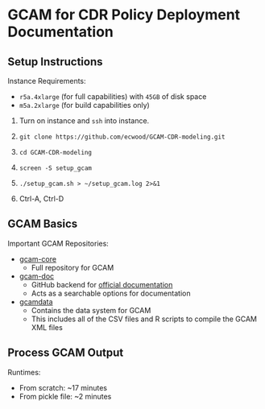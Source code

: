 # GCAM for CDR Policy Deployment Documentation
## Setup Instructions
Instance Requirements:
 - `r5a.4xlarge` (for full capabilities) with `45GB` of disk space
 - `m5a.2xlarge` (for build capabilities only)

1. Turn on instance and `ssh` into instance.

2. ```git clone https://github.com/ecwood/GCAM-CDR-modeling.git```

3. ```cd GCAM-CDR-modeling```

4. ```screen -S setup_gcam```

5. ```./setup_gcam.sh > ~/setup_gcam.log 2>&1```

6. Ctrl-A, Ctrl-D

## GCAM Basics
Important GCAM Repositories:
 - [gcam-core](https://github.com/JGCRI/gcam-core)
   - Full repository for GCAM
 - [gcam-doc](https://github.com/JGCRI/gcam-doc/)
   - GitHub backend for [official documentation](jgcri.github.io/gcam-doc/)
   - Acts as a searchable options for documentation
 - [gcamdata](https://github.com/JGCRI/gcamdata)
   - Contains the data system for GCAM
   - This includes all of the CSV files and R scripts to compile the GCAM XML files


## Process GCAM Output
Runtimes:
 - From scratch: ~17 minutes
 - From pickle file: ~2 minutes